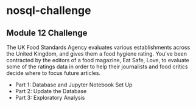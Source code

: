 # nosql-challenge
## Module 12 Challenge

The UK Food Standards Agency evaluates various establishments across the United Kingdom, and gives them a food hygiene rating. You've been contracted by the editors of a food magazine, Eat Safe, Love, to evaluate some of the ratings data in order to help their journalists and food critics decide where to focus future articles.

- Part 1: Database and Jupyter Notebook Set Up
- Part 2: Update the Database
- Part 3: Exploratory Analysis
